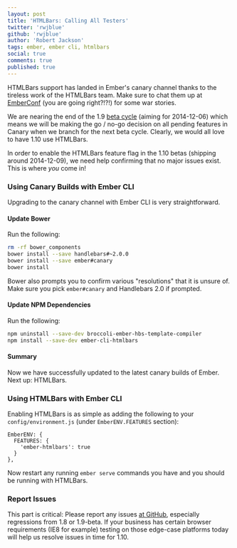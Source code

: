 ```yaml
---
layout: post
title: 'HTMLBars: Calling All Testers'
twitter: 'rwjblue'
github: 'rwjblue'
author: 'Robert Jackson'
tags: ember, ember cli, htmlbars
social: true
comments: true
published: true
---
```


HTMLBars support has landed in Ember's canary channel thanks to the tireless work
of the HTMLBars team. Make sure to chat them up at [EmberConf](http://emberconf.com/) (you
are going right?!?!) for some war stories.

We are nearing the end of the 1.9 [beta cycle](http://emberjs.com/builds/#/beta) (aiming for 2014-12-06)
which means we will be making the go / no-go decision on all pending features in Canary when we branch
for the next beta cycle. Clearly, we would all love to have 1.10 use HTMLBars.

In order to enable the HTMLBars feature flag in the 1.10 betas (shipping around 2014-12-09), we need
help confirming that no major issues exist. This is where *you* come in!

### Using Canary Builds with Ember CLI

Upgrading to the canary channel with Ember CLI is very straightforward.

#### Update Bower

Run the following:

```bash
rm -rf bower_components
bower install --save handlebars#~2.0.0
bower install --save ember#canary
bower install
```

Bower also prompts you to confirm various "resolutions" that it is unsure of. Make sure you
pick `ember#canary` and Handlebars 2.0 if prompted.

#### Update NPM Dependencies

Run the following:

```bash
npm uninstall --save-dev broccoli-ember-hbs-template-compiler
npm install --save-dev ember-cli-htmlbars
```

#### Summary

Now we have successfully updated to the latest canary builds of Ember. Next up: HTMLBars.

### Using HTMLBars with Ember CLI

Enabling HTMLBars is as simple as adding the following to your `config/environment.js` (under
`EmberENV.FEATURES` section):

```
EmberENV: {
  FEATURES: {
    'ember-htmlbars': true
  }
},
```

Now restart any running `ember serve` commands you have and you should be running with HTMLBars.

### Report Issues

This part is critical: Please report any issues [at GitHub](https://github.com/emberjs/ember.js/issues),
especially regressions from 1.8 or 1.9-beta. If your business has certain browser requirements (IE8 for example)
testing on those edge-case platforms today will help us resolve issues in time for 1.10.
